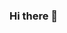### Hi there 👋

<!--
**homar27/homar27** is a ✨ _special_ ✨ repository because its `README.md` (this file) appears on your GitHub profile.

Here are some ideas to get you started:
ñ
- 🔭 I’m currently working on ...
- 🌱 I’m currently learning ...
- 👯 I’m looking to collaborate on ...
- 🤔 I’m looking for help with ...
- 💬 Ask me about ...
- 📫 How to reach me: ...
- 😄 Pronouns: ...
- ⚡ Fun fact: ...
-->
